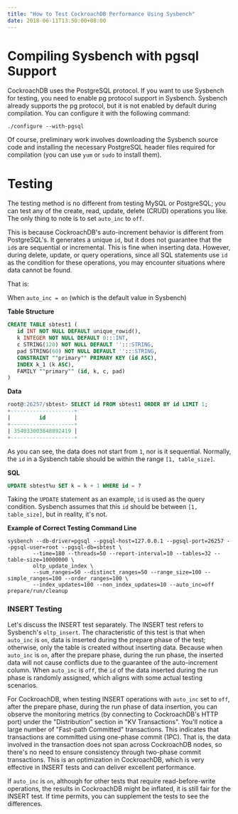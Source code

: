 ```yaml
---
title: "How to Test CockroachDB Performance Using Sysbench"
date: 2018-06-11T13:50:00+08:00
---
```


# Compiling Sysbench with pgsql Support

CockroachDB uses the PostgreSQL protocol. If you want to use Sysbench for testing, you need to enable pg protocol support in Sysbench. Sysbench already supports the pg protocol, but it is not enabled by default during compilation. You can configure it with the following command:

```shell
./configure --with-pgsql
```

Of course, preliminary work involves downloading the Sysbench source code and installing the necessary PostgreSQL header files required for compilation (you can use `yum` or `sudo` to install them).

# Testing

The testing method is no different from testing MySQL or PostgreSQL; you can test any of the create, read, update, delete (CRUD) operations you like. The only thing to note is to set `auto_inc` to `off`. 

This is because CockroachDB's auto-increment behavior is different from PostgreSQL's. It generates a unique `id`, but it does not guarantee that the `id`s are sequential or incremental. This is fine when inserting data. However, during delete, update, or query operations, since all SQL statements use `id` as the condition for these operations, you may encounter situations where data cannot be found.

That is:

When `auto_inc = on` (which is the default value in Sysbench)

**Table Structure**

```sql
CREATE TABLE sbtest1 (
   id INT NOT NULL DEFAULT unique_rowid(),
   k INTEGER NOT NULL DEFAULT 0:::INT,
   c STRING(120) NOT NULL DEFAULT '':::STRING,
   pad STRING(60) NOT NULL DEFAULT '':::STRING,
   CONSTRAINT ""primary"" PRIMARY KEY (id ASC),
   INDEX k_1 (k ASC),
   FAMILY ""primary"" (id, k, c, pad)
)
```

**Data**

```sql
root@:26257/sbtest> SELECT id FROM sbtest1 ORDER BY id LIMIT 1;
+--------------------+
|         id         |
+--------------------+
| 354033003848892419 |
+--------------------+
```

As you can see, the data does not start from `1`, nor is it sequential. Normally, the `id` in a Sysbench table should be within the range `[1, table_size]`.

**SQL**

```sql
UPDATE sbtest%u SET k = k + 1 WHERE id = ?
```

Taking the `UPDATE` statement as an example, `id` is used as the query condition. Sysbench assumes that this `id` should be between `[1, table_size]`, but in reality, it's not.

**Example of Correct Testing Command Line**

```shell
sysbench --db-driver=pgsql --pgsql-host=127.0.0.1 --pgsql-port=26257 --pgsql-user=root --pgsql-db=sbtest \
        --time=180 --threads=50 --report-interval=10 --tables=32 --table-size=10000000 \
        oltp_update_index \
        --sum_ranges=50 --distinct_ranges=50 --range_size=100 --simple_ranges=100 --order_ranges=100 \
        --index_updates=100 --non_index_updates=10 --auto_inc=off prepare/run/cleanup
```

### INSERT Testing

Let's discuss the INSERT test separately. The INSERT test refers to Sysbench's `oltp_insert`. The characteristic of this test is that when `auto_inc` is `on`, data is inserted during the prepare phase of the test; otherwise, only the table is created without inserting data. Because when `auto_inc` is `on`, after the prepare phase, during the run phase, the inserted data will not cause conflicts due to the guarantee of the auto-increment column. When `auto_inc` is `off`, the `id` of the data inserted during the run phase is randomly assigned, which aligns with some actual testing scenarios.

For CockroachDB, when testing INSERT operations with `auto_inc` set to `off`, after the prepare phase, during the run phase of data insertion, you can observe the monitoring metrics (by connecting to CockroachDB's HTTP port) under the "Distribution" section in "KV Transactions". You'll notice a large number of "Fast-path Committed" transactions. This indicates that transactions are committed using one-phase commit (1PC). That is, the data involved in the transaction does not span across CockroachDB nodes, so there's no need to ensure consistency through two-phase commit transactions. This is an optimization in CockroachDB, which is very effective in INSERT tests and can deliver excellent performance.

If `auto_inc` is `on`, although for other tests that require read-before-write operations, the results in CockroachDB might be inflated, it is still fair for the INSERT test. If time permits, you can supplement the tests to see the differences.

